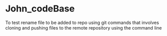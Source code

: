 # John_codeBase
To test rename file to be added to repo using git commands that involves cloning and pushing files to the remote repository using the command line
